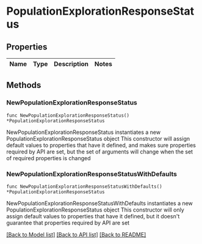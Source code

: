 # PopulationExplorationResponseStatus

## Properties

Name | Type | Description | Notes
------------ | ------------- | ------------- | -------------

## Methods

### NewPopulationExplorationResponseStatus

`func NewPopulationExplorationResponseStatus() *PopulationExplorationResponseStatus`

NewPopulationExplorationResponseStatus instantiates a new PopulationExplorationResponseStatus object
This constructor will assign default values to properties that have it defined,
and makes sure properties required by API are set, but the set of arguments
will change when the set of required properties is changed

### NewPopulationExplorationResponseStatusWithDefaults

`func NewPopulationExplorationResponseStatusWithDefaults() *PopulationExplorationResponseStatus`

NewPopulationExplorationResponseStatusWithDefaults instantiates a new PopulationExplorationResponseStatus object
This constructor will only assign default values to properties that have it defined,
but it doesn't guarantee that properties required by API are set


[[Back to Model list]](../README.md#documentation-for-models) [[Back to API list]](../README.md#documentation-for-api-endpoints) [[Back to README]](../README.md)


